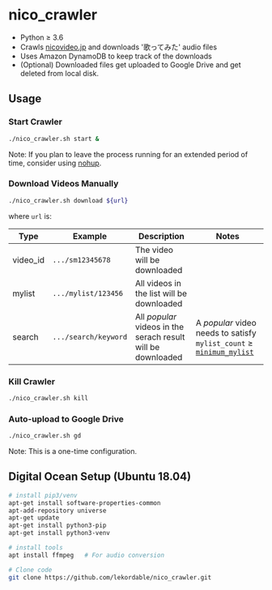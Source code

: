 # nico_crawler

- Python ≥ 3.6
- Crawls [nicovideo.jp](https://www.nicovideo.jp) and downloads '歌ってみた' audio files
- Uses Amazon DynamoDB to keep track of the downloads
- (Optional) Downloaded files get uploaded to Google Drive and get deleted from local disk.

## Usage

### Start Crawler

```bash
./nico_crawler.sh start &
```

Note: If you plan to leave the process running for an extended period of time, consider using [nohup](https://linux.die.net/man/1/nohup).

### Download Videos Manually

```bash
./nico_crawler.sh download ${url}
```

where `url` is:

|Type|Example|Description|Notes|
|---|---|---|---|
|video_id|`.../sm12345678`|The video will be downloaded|
|mylist|`.../mylist/123456`|All videos in the list will be downloaded|
|search|`.../search/keyword`|All _popular_ videos in the serach result will be downloaded| A _popular_ video needs to satisfy `mylist_count` ≥ [`minimum_mylist`](config.json)|

### Kill Crawler

```bash
./nico_crawler.sh kill
```

### Auto-upload to Google Drive

```bash
./nico_crawler.sh gd
```

Note: This is a one-time configuration. 

## Digital Ocean Setup (Ubuntu 18.04)

```bash
# install pip3/venv
apt-get install software-properties-common
apt-add-repository universe
apt-get update
apt-get install python3-pip
apt-get install python3-venv

# install tools
apt install ffmpeg   # For audio conversion

# Clone code
git clone https://github.com/lekordable/nico_crawler.git
```
